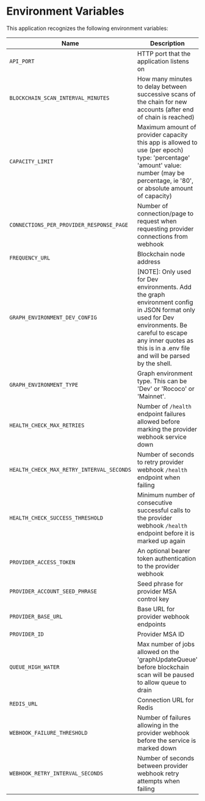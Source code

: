 # Environment Variables

This application recognizes the following environment variables:

| Name                                      | Description                                                                                                                                                                                                              |            Range/Type            |  Required?   | Default |
| ----------------------------------------- | ------------------------------------------------------------------------------------------------------------------------------------------------------------------------------------------------------------------------ | :------------------------------: | :----------: | :-----: |
| `API_PORT`                                | HTTP port that the application listens on                                                                                                                                                                                |           1025 - 65535           |              |  3000   |
| `BLOCKCHAIN_SCAN_INTERVAL_MINUTES`        | How many minutes to delay between successive scans of the chain for new accounts (after end of chain is reached)                                                                                                         |               > 0                |              |   180   |
| `CAPACITY_LIMIT`                          | Maximum amount of provider capacity this app is allowed to use (per epoch) type: 'percentage' 'amount' value: number (may be percentage, ie '80', or absolute amount of capacity)                                        | JSON [(example)](./env.template) |      Y       |         |
| `CONNECTIONS_PER_PROVIDER_RESPONSE_PAGE`  | Number of connection/page to request when requesting provider connections from webhook                                                                                                                                   |               > 0                |              |   100   |
| `FREQUENCY_URL`                           | Blockchain node address                                                                                                                                                                                                  |      http(s): or ws(s): URL      |      Y       |         |
| `GRAPH_ENVIRONMENT_DEV_CONFIG`            | [NOTE]: Only used for Dev environments. Add the graph environment config in JSON format only used for Dev environments. Be careful to escape any inner quotes as this is in a .env file and will be parsed by the shell. | JSON [(example)](./env.template) | Y (if 'Dev') |         |
| `GRAPH_ENVIRONMENT_TYPE`                  | Graph environment type. This can be 'Dev' or 'Rococo' or 'Mainnet'.                                                                                                                                                      |       Dev\|Rococo\|Mainnet       |      Y       |         |
| `HEALTH_CHECK_MAX_RETRIES`                | Number of `/health` endpoint failures allowed before marking the provider webhook service down                                                                                                                           |               >= 0               |              |   20    |
| `HEALTH_CHECK_MAX_RETRY_INTERVAL_SECONDS` | Number of seconds to retry provider webhook `/health` endpoint when failing                                                                                                                                              |               > 0                |              |   64    |
| `HEALTH_CHECK_SUCCESS_THRESHOLD`          | Minimum number of consecutive successful calls to the provider webhook `/health` endpoint before it is marked up again                                                                                                   |               > 0                |              |   10    |
| `PROVIDER_ACCESS_TOKEN`                   | An optional bearer token authentication to the provider webhook                                                                                                                                                          |              string              |              |         |
| `PROVIDER_ACCOUNT_SEED_PHRASE`            | Seed phrase for provider MSA control key                                                                                                                                                                                 |              string              |      Y       |         |
| `PROVIDER_BASE_URL`                       | Base URL for provider webhook endpoints                                                                                                                                                                                  |               URL                |      Y       |         |
| `PROVIDER_ID`                             | Provider MSA ID                                                                                                                                                                                                          |             integer              |      Y       |         |
| `QUEUE_HIGH_WATER`                        | Max number of jobs allowed on the 'graphUpdateQueue' before blockchain scan will be paused to allow queue to drain                                                                                                       |              >= 100              |              |  1000   |
| `REDIS_URL`                               | Connection URL for Redis                                                                                                                                                                                                 |               URL                |      Y       |
| `WEBHOOK_FAILURE_THRESHOLD`               | Number of failures allowing in the provider webhook before the service is marked down                                                                                                                                    |               > 0                |              |    3    |
| `WEBHOOK_RETRY_INTERVAL_SECONDS`          | Number of seconds between provider webhook retry attempts when failing                                                                                                                                                   |               > 0                |              |   10    |
